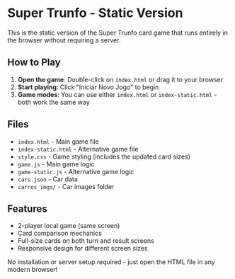 # Super Trunfo - Static Version

This is the static version of the Super Trunfo card game that runs entirely in the browser without requiring a server.

## How to Play

1. **Open the game**: Double-click on `index.html` or drag it to your browser
2. **Start playing**: Click "Iniciar Novo Jogo" to begin
3. **Game modes**: You can use either `index.html` or `index-static.html` - both work the same way

## Files

- `index.html` - Main game file
- `index-static.html` - Alternative game file
- `style.css` - Game styling (includes the updated card sizes)
- `game.js` - Main game logic
- `game-static.js` - Alternative game logic
- `cars.json` - Car data
- `carros_imgs/` - Car images folder

## Features

- 2-player local game (same screen)
- Card comparison mechanics
- Full-size cards on both turn and result screens
- Responsive design for different screen sizes

No installation or server setup required - just open the HTML file in any modern browser!